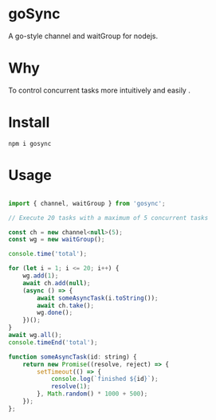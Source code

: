 # goSync
A go-style channel and waitGroup for nodejs.

# Why
To control concurrent tasks more intuitively and easily .

# Install
```console
npm i gosync
```

# Usage

```js

import { channel, waitGroup } from 'gosync';

// Execute 20 tasks with a maximum of 5 concurrent tasks

const ch = new channel<null>(5);
const wg = new waitGroup();

console.time('total');

for (let i = 1; i <= 20; i++) {
    wg.add(1);
    await ch.add(null);
    (async () => {
        await someAsyncTask(i.toString());
        await ch.take();
        wg.done();
    })();
}
await wg.all();
console.timeEnd('total');

function someAsyncTask(id: string) {
    return new Promise((resolve, reject) => {
        setTimeout(() => {
            console.log(`finished ${id}`);
            resolve(1);
        }, Math.random() * 1000 + 500);
    });
};

```

